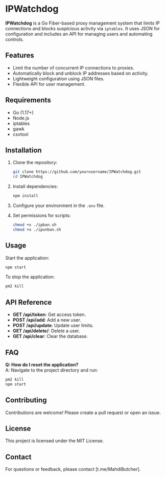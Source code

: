 # IPWatchdog

**IPWatchdog** is a Go Fiber-based proxy management system that limits IP connections and blocks suspicious activity via `iptables`. It uses JSON for configuration and includes an API for managing users and automating controls.

## Features

- Limit the number of concurrent IP connections to proxies.
- Automatically block and unblock IP addresses based on activity.
- Lightweight configuration using JSON files.
- Flexible API for user management.

## Requirements

- Go (1.17+)
- Node.js
- iptables
- gawk
- csvtool

## Installation

1. Clone the repository:
   ```bash
   git clone https://github.com/yourusername/IPWatchdog.git
   cd IPWatchdog
   ```

2. Install dependencies:
   ```bash
   npm install
   ```

3. Configure your environment in the `.env` file.

4. Set permissions for scripts:
   ```bash
   chmod +x ./ipban.sh
   chmod +x ./ipunban.sh
   ```

## Usage

Start the application:
```bash
npm start
```

To stop the application:
```bash
pm2 kill
```

## API Reference

- **GET /api/token**: Get access token.
- **POST /api/add**: Add a new user.
- **POST /api/update**: Update user limits.
- **GET /api/delete/<email>**: Delete a user.
- **GET /api/clear**: Clear the database.

## FAQ

**Q: How do I reset the application?**  
A: Navigate to the project directory and run:
```bash
pm2 kill
npm start
```

## Contributing

Contributions are welcome! Please create a pull request or open an issue.

## License

This project is licensed under the MIT License.

## Contact

For questions or feedback, please contact [t.me/MahdiButcher].
